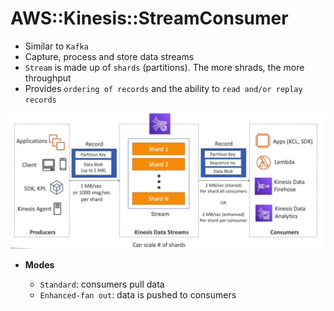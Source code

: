 # AWS::Kinesis::StreamConsumer

- Similar to `Kafka`
- Capture, process and store data streams
- `Stream` is made up of `shards` (partitions). The more shrads, the more throughput
- Provides `ordering of records` and the ability to `read and/or replay records`

![Data Streams](../../../images/kinesis-data-streams.png)

- **Modes**

  - `Standard`: consumers pull data
  - `Enhanced-fan out`: data is pushed to consumers
